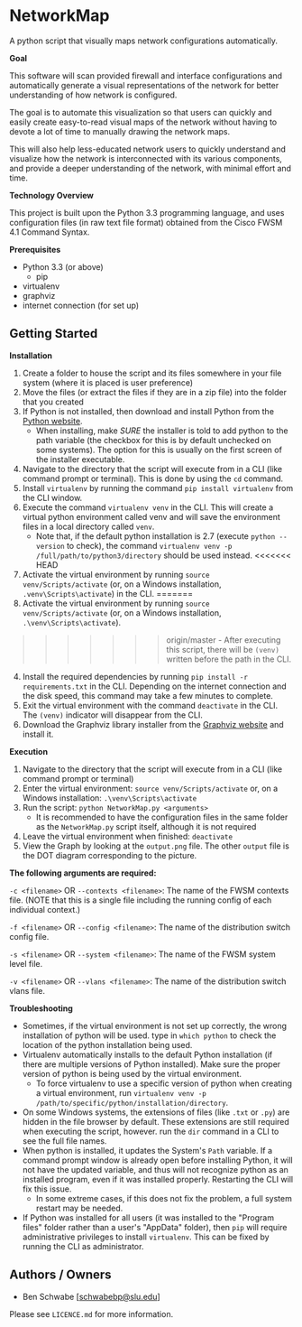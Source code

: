 # NetworkMap

A python script that visually maps network configurations automatically.

**Goal** 

This software will scan provided firewall and interface configurations and automatically generate a visual representations of the network for better understanding of how network is configured.

The goal is to automate this visualization so that users can quickly and easily create easy-to-read visual maps of the network without having to devote a lot of time to manually drawing the network maps.

This will also help less-educated network users to quickly understand and visualize how the network is interconnected with its various components, and provide a deeper understanding of the network, with minimal effort and time.

**Technology Overview**

This project is built upon the Python 3.3 programming language, and uses configuration files (in raw text file format) obtained from the Cisco FWSM 4.1 Command Syntax.

**Prerequisites**

- Python 3.3 (or above)
    - pip
- virtualenv
- graphviz
- internet connection (for set up)

## Getting Started

**Installation**

1. Create a folder to house the script and its files somewhere in your file system (where it is placed is user preference)
2. Move the files (or extract the files if they are in a zip file) into the folder that you created
3. If Python is not installed, then download and install Python from the [Python website](https://www.python.org/downloads/).
    - When installing, make *SURE* the installer is told to add python to the path variable (the checkbox for this is by default unchecked on some systems). The option for this is usually on the first screen of the installer executable.
4. Navigate to the directory that the script will execute from in a CLI (like command prompt or terminal). This is done by using the `cd` command.
5. Install `virtualenv` by running the command `pip install virtualenv` from the CLI window.
2. Execute the command `virtualenv venv` in the CLI. This will create a virtual python environment called venv and will save the environment files in a local directory called `venv`.
    - Note that, if the default python installation is 2.7 (execute `python --version` to check), the command `virtualenv venv -p /full/path/to/python3/directory` should be used instead.
<<<<<<< HEAD
3. Activate the virtual environment by running `source venv/Scripts/activate` (or, on a Windows installation, `.venv\Scripts\activate`) in the CLI.
=======
3. Activate the virtual environment by running `source venv/Scripts/activate` (or, on a Windows installation, `.\venv\Scripts\activate`).
>>>>>>> origin/master
    - After executing this script, there will be `(venv)` written before the path in the CLI.
4. Install the required dependencies by running `pip install -r requirements.txt` in the CLI. Depending on the internet connection and the disk speed, this command may take a few minutes to complete.
5. Exit the virtual environment with the command `deactivate` in the CLI. The `(venv)` indicator will disappear from the CLI.
6. Download the Graphviz library installer from the [Graphviz website](http://www.graphviz.org/Download.php) and install it.

**Execution**

1. Navigate to the directory that the script will execute from in a CLI (like command prompt or terminal)
2. Enter the virtual environment: `source venv/Scripts/activate` or, on a Windows installation: `.\venv\Scripts\activate`
3. Run the script: `python NetworkMap.py <arguments>`
    - It is recommended to have the configuration files in the same folder as the `NetworkMap.py` script itself, although it is not required
4. Leave the virtual environment when finished: `deactivate`
5. View the Graph by looking at the `output.png` file. The other `output` file is the DOT diagram corresponding to the picture.

**The following arguments are required:**

`-c <filename>` OR `--contexts <filename>`: The name of the FWSM contexts file. (NOTE that this is a single file including the running config of each individual context.)

`-f <filename>` OR `--config <filename>`: The name of the distribution switch config file.

`-s <filename>` OR `--system <filename>`: The name of the FWSM system level file.

`-v <filename>` OR `--vlans <filename>`: The name of the distribution switch vlans file.

**Troubleshooting**

- Sometimes, if the virtual environment is not set up correctly, the wrong installation of python will be used. type in `which python` to check the location of the python installation being used.
- Virtualenv automatically installs to the default Python installation (if there are multiple versions of Python installed). Make sure the proper version of python is being used by the virtual environment.
    - To force virtualenv to use a specific version of python when creating a virtual environment, run `virtualenv venv -p /path/to/specific/python/installation/directory`.
- On some Windows systems, the extensions of files (like `.txt` or `.py`) are hidden in the file browser by default. These extensions are still required when executing the script, however. run the `dir` command in a CLI to see the full file names.
- When python is installed, it updates the System's `Path` variable. If a command prompt window is already open before installing Python, it will not have the updated variable, and thus will not recognize python as an installed program, even if it was installed properly. Restarting the CLI will fix this issue.
    - In some extreme cases, if this does not fix the problem, a full system restart may be needed.
- If Python was installed for all users (it was installed to the "Program files" folder rather than a user's "AppData" folder), then `pip` will require administrative privileges to install `virtualenv`. This can be fixed by running the CLI as administrator.

## Authors / Owners

- Ben Schwabe [schwabebp@slu.edu]

Please see `LICENCE.md` for more information.
